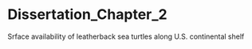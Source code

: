 # Dissertation_Chapter_2
 Srface availability of leatherback sea turtles along U.S. continental shelf
